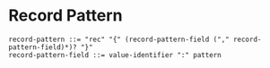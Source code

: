 # Record Pattern

```ebnf
record-pattern ::= "rec" "{" (record-pattern-field ("," record-pattern-field)*)? "}"
record-pattern-field ::= value-identifier ":" pattern
```
